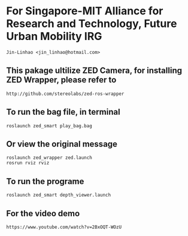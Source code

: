 # For Singapore-MIT Alliance for Research and Technology, Future Urban Mobility IRG
    Jin-Linhao <jin_linhao@hotmail.com>

## This pakage ultilize ZED Camera, for installing ZED Wrapper, please refer to 
    http://github.com/stereolabs/zed-ros-wrapper

## To run the bag file, in terminal
    roslaunch zed_smart play_bag.bag

## Or view the original message
    roslaunch zed_wrapper zed.launch
    rosrun rviz rviz

## To run the programe
    roslaunch zed_smart depth_viewer.launch

## For the video demo
    https://www.youtube.com/watch?v=2BxOQT-WOzU
